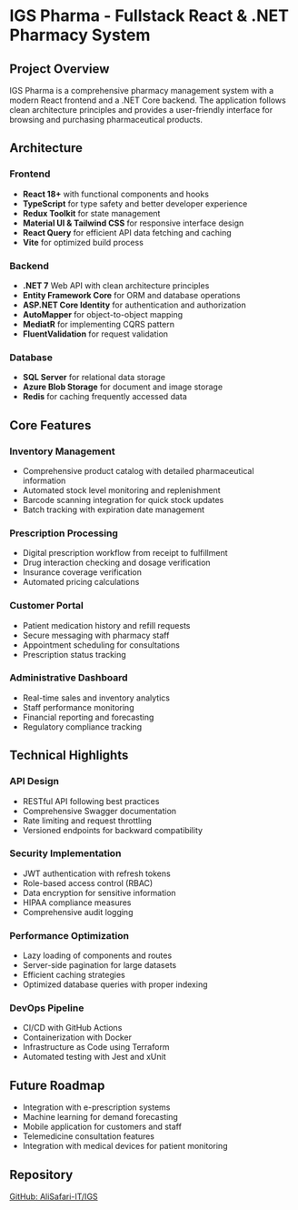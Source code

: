 # IGS Pharma - Fullstack React & .NET Pharmacy System

## Project Overview
IGS Pharma is a comprehensive pharmacy management system with a modern React frontend and a .NET Core backend. The application follows clean architecture principles and provides a user-friendly interface for browsing and purchasing pharmaceutical products.

## Architecture

### Frontend
- **React 18+** with functional components and hooks
- **TypeScript** for type safety and better developer experience
- **Redux Toolkit** for state management
- **Material UI & Tailwind CSS** for responsive interface design
- **React Query** for efficient API data fetching and caching
- **Vite** for optimized build process

### Backend
- **.NET 7** Web API with clean architecture principles
- **Entity Framework Core** for ORM and database operations
- **ASP.NET Core Identity** for authentication and authorization
- **AutoMapper** for object-to-object mapping
- **MediatR** for implementing CQRS pattern
- **FluentValidation** for request validation

### Database
- **SQL Server** for relational data storage
- **Azure Blob Storage** for document and image storage
- **Redis** for caching frequently accessed data

## Core Features

### Inventory Management
- Comprehensive product catalog with detailed pharmaceutical information
- Automated stock level monitoring and replenishment
- Barcode scanning integration for quick stock updates
- Batch tracking with expiration date management

### Prescription Processing
- Digital prescription workflow from receipt to fulfillment
- Drug interaction checking and dosage verification
- Insurance coverage verification
- Automated pricing calculations

### Customer Portal
- Patient medication history and refill requests
- Secure messaging with pharmacy staff
- Appointment scheduling for consultations
- Prescription status tracking

### Administrative Dashboard
- Real-time sales and inventory analytics
- Staff performance monitoring
- Financial reporting and forecasting
- Regulatory compliance tracking

## Technical Highlights

### API Design
- RESTful API following best practices
- Comprehensive Swagger documentation
- Rate limiting and request throttling
- Versioned endpoints for backward compatibility

### Security Implementation
- JWT authentication with refresh tokens
- Role-based access control (RBAC)
- Data encryption for sensitive information
- HIPAA compliance measures
- Comprehensive audit logging

### Performance Optimization
- Lazy loading of components and routes
- Server-side pagination for large datasets
- Efficient caching strategies
- Optimized database queries with proper indexing

### DevOps Pipeline
- CI/CD with GitHub Actions
- Containerization with Docker
- Infrastructure as Code using Terraform
- Automated testing with Jest and xUnit

## Future Roadmap
- Integration with e-prescription systems
- Machine learning for demand forecasting
- Mobile application for customers and staff
- Telemedicine consultation features
- Integration with medical devices for patient monitoring

## Repository
[GitHub: AliSafari-IT/IGS](https://github.com/AliSafari-IT/IGS)

